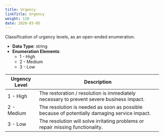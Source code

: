 ```yaml
---
title: Urgency
linkTitle: Urgency
weight: 120
date: 2020-03-05
---
```


Classification of urgency levels, as an open-ended enumeration.

* **Data Type**: string
* **Enumeration Elements**:
    * 1 - High
    * 2 - Medium
    * 3 - Low

| Urgency Level | Description |
|---------------|-------------|
| 1 - High      | The restoration / resolution is immediately necessary to prevent severe business impact. |
| 2 - Medium    | The resolution is needed as soon as possible because of potentially damaging service impact. |
| 3 - Low       | The resolution will solve irritating problems or repair missing functionality. |
